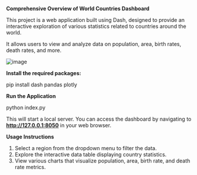 **Comprehensive Overview of World Countries Dashboard**

This project is a web application built using Dash, designed to provide an interactive exploration of various statistics related to countries around the world. 

It allows users to view and analyze data on population, area, birth rates, death rates, and more.

![image](https://github.com/user-attachments/assets/28c383e4-3215-49f0-a3e4-d1bf11cafcf9)


**Install the required packages:**

pip install dash pandas plotly

**Run the Application**

python index.py

This will start a local server. 
You can access the dashboard by navigating to **http://127.0.0.1:8050** in your web browser.

**Usage Instructions**
1. Select a region from the dropdown menu to filter the data.
2. Explore the interactive data table displaying country statistics.
3. View various charts that visualize population, area, birth rate, and death rate metrics.
